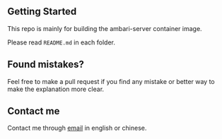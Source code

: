 Getting Started
------------
This repo is mainly for building the ambari-server container image.

Please read `README.md` in each folder.


Found mistakes?
------------
Feel free to make a pull request if you find any mistake or better way to make the explanation more clear.


Contact me
------------
Contact me through
[email](mailto:muller79924@gmail.com)
in english or chinese.
